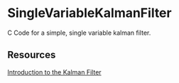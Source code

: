 # SingleVariableKalmanFilter
C Code for a simple, single variable kalman filter.
## Resources
[Introduction to the Kalman Filter](https://www.kalmanfilter.net/alphabeta.html#ex1)

